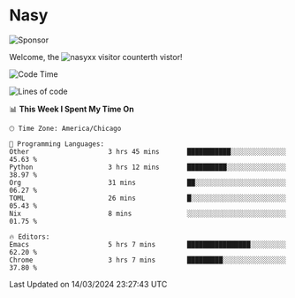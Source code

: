 # Nasy

<!--
<p align="center">
<img height="200" src="https://github-readme-stats.vercel.app/api?username=nasyxx&count_private=true&show_icons=true&theme=dracula&include_all_commits=true"/>
<img height="200" src="https://github-readme-stats.vercel.app/api/top-langs/?username=nasyxx&theme=dracula&hide=html,jupyter+notebook&count_private=true&show_icons=true"/>
</p>

  
----------------
-->

![Sponsor](https://img.shields.io/static/v1.svg?label=Sponsor&message=%E2%9D%A4&logo=GitHub&style=flat&color=pink)
 
Welcome, the ![nasyxx visitor counter](https://count.getloli.com/get/@nasyxx?theme=rule34)th vistor!
 
<!--START_SECTION:waka-->
![Code Time](http://img.shields.io/badge/Code%20Time-4%2C352%20hrs-blue)

![Lines of code](https://img.shields.io/badge/From%20Hello%20World%20I%27ve%20Written-6.3%20million%20lines%20of%20code-blue)

📊 **This Week I Spent My Time On** 

```text
🕑︎ Time Zone: America/Chicago

💬 Programming Languages: 
Other                    3 hrs 45 mins       ███████████░░░░░░░░░░░░░░   45.63 % 
Python                   3 hrs 12 mins       ██████████░░░░░░░░░░░░░░░   38.97 % 
Org                      31 mins             ██░░░░░░░░░░░░░░░░░░░░░░░   06.27 % 
TOML                     26 mins             █░░░░░░░░░░░░░░░░░░░░░░░░   05.43 % 
Nix                      8 mins              ░░░░░░░░░░░░░░░░░░░░░░░░░   01.75 % 

🔥 Editors: 
Emacs                    5 hrs 7 mins        ████████████████░░░░░░░░░   62.20 % 
Chrome                   3 hrs 7 mins        █████████░░░░░░░░░░░░░░░░   37.80 % 
```


 Last Updated on 14/03/2024 23:27:43 UTC
<!--END_SECTION:waka-->

<!-- ![visitors](https://visitor-badge.laobi.icu/badge?page_id=nasyxx.nasyxx) -->
